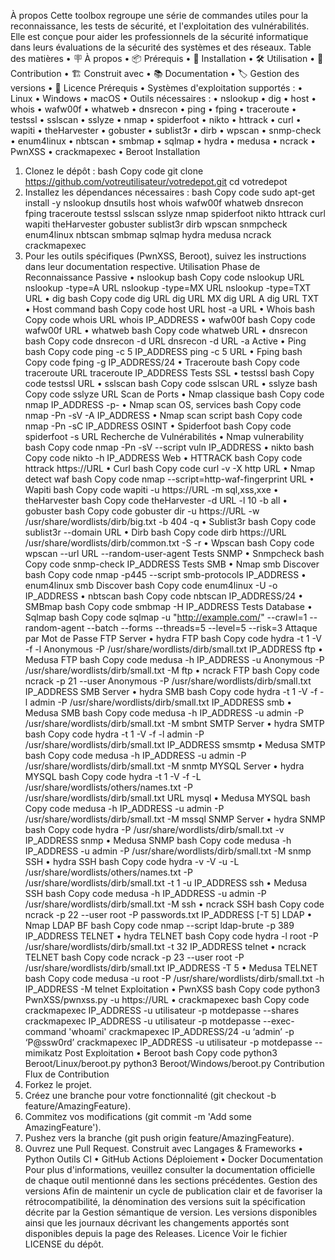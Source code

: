 À propos
Cette toolbox regroupe une série de commandes utiles pour la reconnaissance, les tests de sécurité, et l'exploitation des vulnérabilités. Elle est conçue pour aider les professionnels de la sécurité informatique dans leurs évaluations de la sécurité des systèmes et des réseaux.
Table des matières
•	🪧 À propos
•	📦 Prérequis
•	🚀 Installation
•	🛠️ Utilisation
•	🤝 Contribution
•	🏗️ Construit avec
•	📚 Documentation
•	🏷️ Gestion des versions
•	📝 Licence
Prérequis
•	Systèmes d'exploitation supportés :
•	Linux
•	Windows
•	macOS
•	Outils nécessaires :
•	nslookup
•	dig
•	host
•	whois
•	wafw00f
•	whatweb
•	dnsrecon
•	ping
•	fping
•	traceroute
•	testssl
•	sslscan
•	sslyze
•	nmap
•	spiderfoot
•	nikto
•	httrack
•	curl
•	wapiti
•	theHarvester
•	gobuster
•	sublist3r
•	dirb
•	wpscan
•	snmp-check
•	enum4linux
•	nbtscan
•	smbmap
•	sqlmap
•	hydra
•	medusa
•	ncrack
•	PwnXSS
•	crackmapexec
•	Beroot
Installation
1.	Clonez le dépôt :
bash
Copy code
git clone https://github.com/votreutilisateur/votredepot.git cd votredepot 
2.	Installez les dépendances nécessaires :
bash
Copy code
sudo apt-get install -y nslookup dnsutils host whois wafw00f whatweb dnsrecon fping traceroute testssl sslscan sslyze nmap spiderfoot nikto httrack curl wapiti theHarvester gobuster sublist3r dirb wpscan snmpcheck enum4linux nbtscan smbmap sqlmap hydra medusa ncrack crackmapexec 
3.	Pour les outils spécifiques (PwnXSS, Beroot), suivez les instructions dans leur documentation respective.
Utilisation
Phase de Reconnaissance
Passive
•	nslookup
bash
Copy code
nslookup URL nslookup -type=A URL nslookup -type=MX URL nslookup -type=TXT URL 
•	dig
bash
Copy code
dig URL dig URL MX dig URL A dig URL TXT 
•	Host command
bash
Copy code
host URL host -a URL 
•	Whois
bash
Copy code
whois URL whois IP_ADDRESS 
•	wafw00f
bash
Copy code
wafw00f URL 
•	whatweb
bash
Copy code
whatweb URL 
•	dnsrecon
bash
Copy code
dnsrecon -d URL dnsrecon -d URL -a 
Active
•	Ping
bash
Copy code
ping -c 5 IP_ADDRESS ping -c 5 URL 
•	Fping
bash
Copy code
fping -g IP_ADDRESS/24 
•	Traceroute
bash
Copy code
traceroute URL traceroute IP_ADDRESS 
Tests SSL
•	testssl
bash
Copy code
testssl URL 
•	sslscan
bash
Copy code
sslscan URL 
•	sslyze
bash
Copy code
sslyze URL 
Scan de Ports
•	Nmap classique
bash
Copy code
nmap IP_ADDRESS -p- 
•	Nmap scan OS, services
bash
Copy code
nmap -Pn -sV -A IP_ADDRESS 
•	Nmap scan script
bash
Copy code
nmap -Pn -sC IP_ADDRESS 
OSINT
•	Spiderfoot
bash
Copy code
spiderfoot -s URL 
Recherche de Vulnérabilités
•	Nmap vulnerability
bash
Copy code
nmap -Pn -sV --script vuln IP_ADDRESS 
•	nikto
bash
Copy code
nikto -h IP_ADDRESS 
Web
•	HTTRACK
bash
Copy code
httrack https://URL 
•	Curl
bash
Copy code
curl -v -X http URL 
•	Nmap detect waf
bash
Copy code
nmap --script=http-waf-fingerprint URL 
•	Wapiti
bash
Copy code
wapiti -u https://URL -m sql,xss,xxe 
•	theHarvester
bash
Copy code
theHarvester -d URL -l 10 -b all 
•	gobuster
bash
Copy code
gobuster dir -u https://URL -w /usr/share/wordlists/dirb/big.txt -b 404 -q 
•	Sublist3r
bash
Copy code
sublist3r --domain URL 
•	Dirb
bash
Copy code
dirb https://URL /usr/share/wordlists/dirb/common.txt -S -r 
•	Wpscan
bash
Copy code
wpscan --url URL --random-user-agent 
Tests SNMP
•	Snmpcheck
bash
Copy code
snmp-check IP_ADDRESS 
Tests SMB
•	Nmap smb Discover
bash
Copy code
nmap -p445 --script smb-protocols IP_ADDRESS 
•	enum4linux smb Discover
bash
Copy code
enum4linux -U -o IP_ADDRESS 
•	nbtscan
bash
Copy code
nbtscan IP_ADDRESS/24 
•	SMBmap
bash
Copy code
smbmap -H IP_ADDRESS 
Tests Database
•	Sqlmap
bash
Copy code
sqlmap -u "http://example.com/" --crawl=1 --random-agent --batch --forms --threads=5 --level=5 --risk=3 
Attaque par Mot de Passe
FTP Server
•	hydra FTP
bash
Copy code
hydra -t 1 -V -f -l Anonymous -P /usr/share/wordlists/dirb/small.txt IP_ADDRESS ftp 
•	Medusa FTP
bash
Copy code
medusa -h IP_ADDRESS -u Anonymous -P /usr/share/wordlists/dirb/small.txt -M ftp 
•	ncrack FTP
bash
Copy code
ncrack -p 21 --user Anonymous -P /usr/share/wordlists/dirb/small.txt IP_ADDRESS 
SMB Server
•	hydra SMB
bash
Copy code
hydra -t 1 -V -f -l admin -P /usr/share/wordlists/dirb/small.txt IP_ADDRESS smb 
•	Medusa SMB
bash
Copy code
medusa -h IP_ADDRESS -u admin -P /usr/share/wordlists/dirb/small.txt -M smbnt 
SMTP Server
•	hydra SMTP
bash
Copy code
hydra -t 1 -V -f -l admin -P /usr/share/wordlists/dirb/small.txt IP_ADDRESS smsmtp 
•	Medusa SMTP
bash
Copy code
medusa -h IP_ADDRESS -u admin -P /usr/share/wordlists/dirb/small.txt -M snmtp 
MYSQL Server
•	hydra MYSQL
bash
Copy code
hydra -t 1 -V -f -L /usr/share/wordlists/others/names.txt -P /usr/share/wordlists/dirb/small.txt URL mysql 
•	Medusa MYSQL
bash
Copy code
medusa -h IP_ADDRESS -u admin -P /usr/share/wordlists/dirb/small.txt -M mssql 
SNMP Server
•	hydra SNMP
bash
Copy code
hydra -P /usr/share/wordlists/dirb/small.txt -v IP_ADDRESS snmp 
•	Medusa SNMP
bash
Copy code
medusa -h IP_ADDRESS -u admin -P /usr/share/wordlists/dirb/small.txt -M snmp 
SSH
•	hydra SSH
bash
Copy code
hydra -v -V -u -L /usr/share/wordlists/others/names.txt -P /usr/share/wordlists/dirb/small.txt -t 1 -u IP_ADDRESS ssh 
•	Medusa SSH
bash
Copy code
medusa -h IP_ADDRESS -u admin -P /usr/share/wordlists/dirb/small.txt -M ssh 
•	ncrack SSH
bash
Copy code
ncrack -p 22 --user root -P passwords.txt IP_ADDRESS [-T 5] 
LDAP
•	Nmap LDAP BF
bash
Copy code
nmap --script ldap-brute -p 389 IP_ADDRESS 
TELNET
•	hydra TELNET
bash
Copy code
hydra -l root -P /usr/share/wordlists/dirb/small.txt -t 32 IP_ADDRESS telnet 
•	ncrack TELNET
bash
Copy code
ncrack -p 23 --user root -P /usr/share/wordlists/dirb/small.txt IP_ADDRESS -T 5 
•	Medusa TELNET
bash
Copy code
medusa -u root -P /usr/share/wordlists/dirb/small.txt -h IP_ADDRESS -M telnet 
Exploitation
•	PwnXSS
bash
Copy code
python3 PwnXSS/pwnxss.py -u https://URL 
•	crackmapexec
bash
Copy code
crackmapexec IP_ADDRESS -u utilisateur -p motdepasse --shares crackmapexec IP_ADDRESS -u utilisateur -p motdepasse --exec-command 'whoami' crackmapexec IP_ADDRESS/24 -u ‘admin’ -p ‘P@ssw0rd’ crackmapexec IP_ADDRESS -u utilisateur -p motdepasse --mimikatz 
Post Exploitation
•	Beroot
bash
Copy code
python3 Beroot/Linux/beroot.py python3 Beroot/Windows/beroot.py 
Contribution
Flux de Contribution
1.	Forkez le projet.
2.	Créez une branche pour votre fonctionnalité (git checkout -b feature/AmazingFeature).
3.	Commitez vos modifications (git commit -m 'Add some AmazingFeature').
4.	Pushez vers la branche (git push origin feature/AmazingFeature).
5.	Ouvrez une Pull Request.
Construit avec
Langages & Frameworks
•	Python
Outils
CI
•	GitHub Actions
Déploiement
•	Docker
Documentation
Pour plus d'informations, veuillez consulter la documentation officielle de chaque outil mentionné dans les sections précédentes.
Gestion des versions
Afin de maintenir un cycle de publication clair et de favoriser la rétrocompatibilité, la dénomination des versions suit la spécification décrite par la Gestion sémantique de version.
Les versions disponibles ainsi que les journaux décrivant les changements apportés sont disponibles depuis la page des Releases.
Licence
Voir le fichier LICENSE du dépôt.
